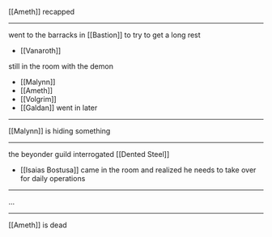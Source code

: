 [[Ameth]] recapped

---

went to the barracks in [[Bastion]] to try to get a long rest
- [[Vanaroth]]

still in the room with the demon
- [[Malynn]]
- [[Ameth]]
- [[Volgrim]]
- [[Galdan]] went in later

---

[[Malynn]] is hiding something

---

the beyonder guild interrogated [[Dented Steel]]
- [[Isaias Bostusa]] came in the room and realized he needs to take over for daily operations

---

...

---

[[Ameth]] is dead
